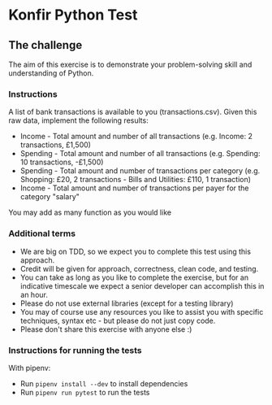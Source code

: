 # Konfir Python Test

## The challenge

The aim of this exercise is to demonstrate your problem-solving skill and understanding of Python.

### Instructions
A list of bank transactions is available to you (transactions.csv). Given this raw data, implement the following results:

- Income - Total amount and number of all transactions (e.g. Income: 2 transactions, £1,500)
- Spending - Total amount and number of all transactions  (e.g. Spending: 10 transactions, -£1,500)
- Spending - Total amount and number of transactions per category (e.g. Shopping: £20, 2 transactions - Bills and Utilities: £110, 1 transaction)
- Income - Total amount and number of transactions per payer for the category "salary" 

You may add as many function as you would like


### Additional terms

- We are big on TDD, so we expect you to complete this test using this approach.
- Credit will be given for approach, correctness, clean code, and testing.
- You can take as long as you like to complete the exercise, but for an indicative timescale we expect a senior developer can accomplish this in an hour.
- Please do not use external libraries (except for a testing library)
- You may of course use any resources you like to assist you with specific techniques, syntax etc - but please do not just copy code.
- Please don't share this exercise with anyone else :)


### Instructions for running the tests

With pipenv:

- Run `pipenv install --dev` to install dependencies
- Run `pipenv run pytest` to run the tests


